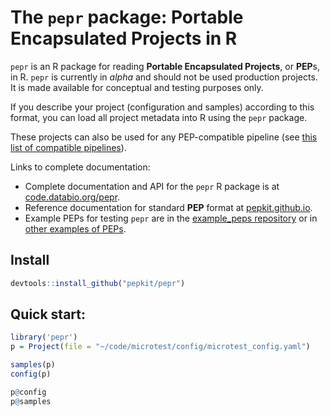# The `pepr` package: Portable Encapsulated Projects in R

`pepr` is an R package for reading **Portable Encapsulated Projects**, or **PEP**s, in R. `pepr` is currently in _alpha_ and should not be used production projects. It is made available for conceptual and testing purposes only.

If you describe your project (configuration and samples) according to this format, you can load all project metadata into R using the `pepr` package. 

These projects can also be used for any PEP-compatible pipeline (see [this list of compatible pipelines](https://github.com/pepkit/hello_looper/blob/master/looper_pipelines.md)).




Links to complete documentation:
* Complete documentation and API for the `pepr` R package is at [code.databio.org/pepr](http://code.databio.org/pepr/).
* Reference documentation for standard **PEP** format at [pepkit.github.io](https://pepkit.github.io/).
* Example PEPs for testing `pepr` are in the [example_peps repository](https://github.com/pepkit/example_peps) or in [other examples of PEPs](https://pepkit.github.io/docs/example_PEPs/).

## Install

```R
devtools::install_github("pepkit/pepr")
```

## Quick start:

```R
library('pepr')
p = Project(file = "~/code/microtest/config/microtest_config.yaml")

samples(p)
config(p)

p@config
p@samples
```
